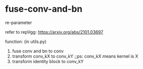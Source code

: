 # fuse-conv-and-bn

re-parameter

refer to repVgg: https://arxiv.org/abs/2101.03697 

function: (in utils.py)
1. fuse conv and bn to conv 
2. transform conv_kX to conv_kY    ;;ps: conv_kX means  kernel is X
3. transform identity block to conv_kY 
